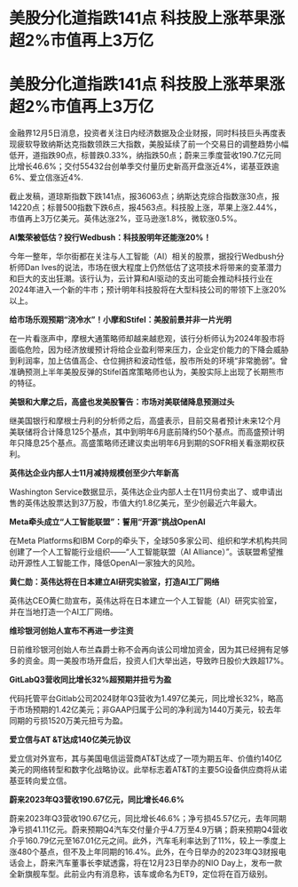 # 美股分化道指跌141点 科技股上涨苹果涨超2%市值再上3万亿

# 美股分化道指跌141点 科技股上涨苹果涨超2%市值再上3万亿

金融界12月5日消息，投资者关注日内经济数据及企业财报，同时科技巨头再度表现疲软导致纳斯达克指数领跌三大指数，美股延续了前一个交易日的调整趋势小幅低开，道指跌90点，标普跌0.33%，纳指跌50点；蔚来三季度营收190.7亿元同比增长46.6%；交付55432台创单季交付量历史新高开盘涨近4%，诺基亚跌逾6%、爱立信涨近4%.

截止发稿，道琼斯指数下跌141点，报36063点；纳斯达克综合指数涨30点，报14220点；标普500指数下跌6点，报4563点。科技股上涨，苹果上涨2.44%，市值再上3万亿美元。英伟达涨2%，亚马逊涨1.8%，微软涨0.5%。

**AI繁荣被低估？投行Wedbush：科技股明年还能涨20%！**

今年一整年，华尔街都在关注与人工智能（AI）相关的股票，据投行Wedbush分析师Dan
Ives的说法，市场在很大程度上仍然低估了这项技术将带来的变革潜力和巨大的支出狂潮。该行认为，云计算和AI驱动的支出可能会推动科技行业在2024年进入一个新的牛市；预计明年科技股将在大型科技公司的带领下上涨20%以上。

**给市场乐观预期“浇冷水”！小摩和Stifel：美股前景并非一片光明**

在一片看涨声中，摩根大通策略师却越来越悲观，该行分析师认为2024年股市将面临危险，因为经济放缓预计将给企业盈利带来压力，企业定价能力的下降会威胁到利润率，加上估值高企、仓位拥挤和波动性低，股市所处的环境“非常脆弱”。曾准确预测上半年美股反弹的Stifel首席策略师也认为，美股实际上出现了长期熊市的特征。

**美银和大摩之后，高盛也发美股警告：市场对美联储降息预测过头**

继美国银行和摩根士丹利的分析师之后，高盛表示，目前交易者预计未来12个月美联储将合计降息125个基点，其中到明年6月底前降约50个基点。而高盛预计明年只降息25个基点。高盛策略师还建议卖出明年6月到期的SOFR相关看涨期权获利。

**英伟达企业内部人士11月减持规模创至少六年新高**

Washington
Service数据显示，英伟达企业内部人士在11月份卖出了、或申请出售的英伟达股票达到37万股，市值大约1.8亿美元，至少创最近六年最大。

**Meta牵头成立“人工智能联盟”：誓用“开源”挑战OpenAI**

在Meta Platforms和IBM Corp的牵头下，全球50多家公司、组织和学术机构共同创建了一个人工智能行业组织——“人工智能联盟（AI
Alliance）”。该联盟希望推动开源性人工智能工作，降低OpenAI一家独大的风险。

**黄仁勋：英伟达将在日本建立AI研究实验室，打造AI工厂网络**

英伟达CEO黄仁勋宣布，英伟达将在日本建立一个人工智能（AI）研究实验室，并在当地打造一个AI工厂网络。

**维珍银河创始人宣布不再进一步注资**

日前维珍银河创始人布兰森爵士称不会再向该公司增加资金，因为其已经拥有足够多的资金。周一美股市场开盘后，投资人们大举出逃，导致昨日股价大跌超17%。

**GitLabQ3营收同比增长32%超预期并扭亏为盈**

代码托管平台Gitlab公司2024财年Q3营收为1.497亿美元，同比增长32%，略高于市场预期的1.42亿美元；非GAAP归属于公司的净利润为1440万美元，较去年同期的亏损1520万美元扭亏为盈。

**爱立信与AT &T达成140亿美元协议**

爱立信对外宣布，其与美国电信运营商AT&T达成了一项为期五年、价值约140亿美元的网络转型和数字化战略协议。此举标志着AT&T的主要5G设备供应商将从诺基亚转向爱立信。

**蔚来2023年Q3营收190.67亿元，同比增长46.6%**

蔚来2023年Q3营收190.67亿元，同比增长46.6%；净亏损45.57亿元，去年同期净亏损41.11亿元。蔚来预期Q4汽车交付量介乎4.7万至4.9万辆；蔚来预期Q4营收介乎160.79亿元至167.01亿元之间。此外，汽车毛利率达到了11%，较上一季度上涨480个基点，但不及上年同期的16.4%。此外，在今日举办的2023年Q3财报电话会上，蔚来汽车董事长李斌透露，将在12月23日举办的NIO
Day上，发布一款全新旗舰车型。此前业内有消息称，该车或命名为ET9，定位将在百万级别。

